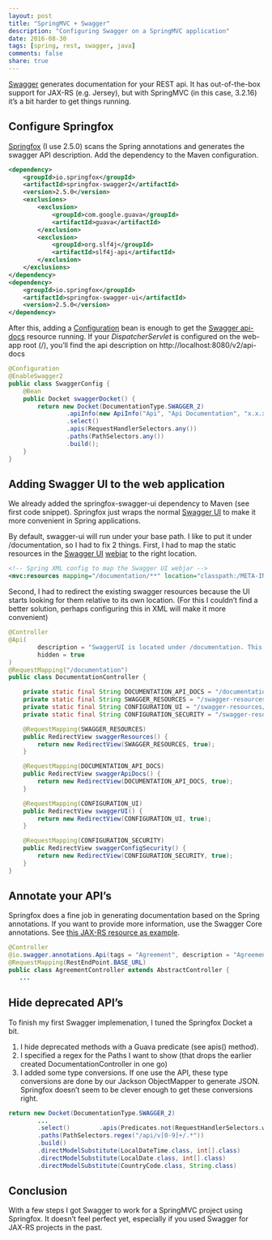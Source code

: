 ```yaml
---
layout: post
title: "SpringMVC + Swagger"
description: "Configuring Swagger on a SpringMVC application"
date: 2016-08-30
tags: [spring, rest, swagger, java]
comments: false
share: true
---
```



[Swagger](http://swagger.io/) generates documentation for your REST api. It has out-of-the-box support for JAX-RS (e.g. Jersey), but with SpringMVC (in this case, 3.2.16) it’s a bit harder to get things running.

## Configure Springfox

[Springfox](http://springfox.github.io/springfox/docs/current/) (I use 2.5.0) scans the Spring annotations and generates the swagger API description. Add the dependency to the Maven configuration.


```xml
<dependency>
    <groupId>io.springfox</groupId>
    <artifactId>springfox-swagger2</artifactId>
    <version>2.5.0</version>
    <exclusions>
        <exclusion>
            <groupId>com.google.guava</groupId>
            <artifactId>guava</artifactId>
        </exclusion>
        <exclusion>
            <groupId>org.slf4j</groupId>
            <artifactId>slf4j-api</artifactId>
        </exclusion>
    </exclusions>
</dependency>
<dependency>
    <groupId>io.springfox</groupId>
    <artifactId>springfox-swagger-ui</artifactId>
    <version>2.5.0</version>
</dependency>
```

After this, adding a [Configuration](https://docs.spring.io/spring/docs/current/javadoc-api/org/springframework/context/annotation/Configuration.html) bean is enough to get the [Swagger api-docs](http://swagger.io/specification/) resource running. If your *DispatcherServlet* is configured on the web-app root (/), you’ll find the api description on http://localhost:8080/v2/api-docs


```java
@Configuration
@EnableSwagger2
public class SwaggerConfig {    
    @Bean
    public Docket swaggerDocket() {
        return new Docket(DocumentationType.SWAGGER_2)
                .apiInfo(new ApiInfo("Api", "Api Documentation", "x.x.x", "", DEFAULT_CONTACT, "", "")) 
                .select()
                .apis(RequestHandlerSelectors.any())
                .paths(PathSelectors.any())
                .build();
    }
}
```


## Adding Swagger UI to the web application
We already added the springfox-swagger-ui dependency to Maven (see first code snippet). Springfox just wraps the normal [Swagger UI](http://swagger.io/swagger-ui/) to make it more convenient in Spring applications.

By default, swagger-ui will run under your base path. I like to put it under /documentation, so I had to fix 2 things. First, I had to map the static resources in the [Swagger UI](http://springfox.github.io/springfox/docs/current/#swagger-ui) [webjar](http://www.webjars.org/documentation#springmvc) to the right location.


```xml
<!-- Spring XML config to map the Swagger UI webjar -->
<mvc:resources mapping="/documentation/**" location="classpath:/META-INF/resources/"/>
```


Second, I had to redirect the existing swagger resources because the UI starts looking for them relative to its own location. (For this I couldn’t find a better solution, perhaps configuring this in XML will make it more convenient)


```java
@Controller
@Api(
        description = "SwaggerUI is located under /documentation. This mapping redirects the necessary resources for the ui.",
        hidden = true
)
@RequestMapping("/documentation")
public class DocumentationController {

    private static final String DOCUMENTATION_API_DOCS = "/documentation/api-docs";
    private static final String SWAGGER_RESOURCES = "/swagger-resources";
    private static final String CONFIGURATION_UI = "/swagger-resources/configuration/ui";
    private static final String CONFIGURATION_SECURITY = "/swagger-resources/configuration/security";

    @RequestMapping(SWAGGER_RESOURCES)
    public RedirectView swaggerResources() {
        return new RedirectView(SWAGGER_RESOURCES, true);
    }

    @RequestMapping(DOCUMENTATION_API_DOCS)
    public RedirectView swaggerApiDocs() {
        return new RedirectView(DOCUMENTATION_API_DOCS, true);
    }

    @RequestMapping(CONFIGURATION_UI)
    public RedirectView swaggerUI() {
        return new RedirectView(CONFIGURATION_UI, true);
    }

    @RequestMapping(CONFIGURATION_SECURITY)
    public RedirectView swaggerConfigSecurity() {
        return new RedirectView(CONFIGURATION_SECURITY, true);
    }
}
```


## Annotate your API’s

Springfox does a fine job in generating documentation based on the Spring annotations. If you want to provide more information, use the Swagger Core annotations. See [this JAX-RS resource as example](https://github.com/swagger-api/swagger-samples/blob/master/java/java-jaxrs/src/main/java/io/swagger/sample/resource/PetResource.java).


```java
@Controller
@io.swagger.annotations.Api(tags = "Agreement", description = "Agreement")
@RequestMapping(RestEndPoint.BASE_URL)
public class AgreementController extends AbstractController {
   ...
```


## Hide deprecated API’s
To finish my first Swagger implemenation, I tuned the Springfox Docket a bit.
1. I hide deprecated methods with a Guava predicate (see apis() method).
2. I specified a regex for the Paths I want to show (that drops the earlier created DocumentationController in one go)
3. I added some type conversions. If one use the API, these type conversions are done by our Jackson ObjectMapper to generate JSON. Springfox doesn’t seem to be clever enough to get these conversions right.

```java
return new Docket(DocumentationType.SWAGGER_2)
        ...
        .select()        .apis(Predicates.not(RequestHandlerSelectors.withClassAnnotation(Deprecated.class)))
        .paths(PathSelectors.regex("/api/v[0-9]+/.*"))
        .build()
        .directModelSubstitute(LocalDateTime.class, int[].class)
        .directModelSubstitute(LocalDate.class, int[].class)
        .directModelSubstitute(CountryCode.class, String.class)
```


## Conclusion
With a few steps I got Swagger to work for a SpringMVC project using Springfox. It doesn’t feel perfect yet, especially if you used Swagger for JAX-RS projects in the past.
